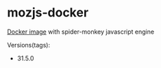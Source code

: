 # mozjs-docker

[Docker image](https://hub.docker.com/r/jiojiajiu/spider-monkey/)  with spider-monkey javascript engine

Versions(tags):
* 31.5.0
